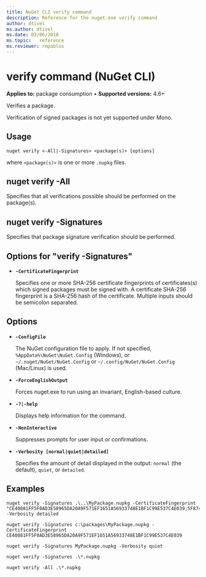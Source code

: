```yaml
---
title: NuGet CLI verify command
description: Reference for the nuget.exe verify command
author: dtivel
ms.author: dtivel
ms.date: 03/06/2018
ms.topic:   reference
ms.reviewer: rmpablos
---
```


# verify command (NuGet CLI)

**Applies to:** package consumption &bullet; **Supported versions:** 4.6+

Verifies a package.

Verification of signed packages is not yet supported under Mono.

## Usage

```cli
nuget verify <-All|-Signatures> <package(s)> [options]
```

where `<package(s)>` is one or more `.nupkg` files.

## nuget verify -All

Specifies that all verifications possible should be performed on the package(s).

## nuget verify -Signatures

Specifies that package signature verification should be performed.

## Options for "verify -Signatures"

- **`-CertificateFingerprint`**

  Specifies one or more SHA-256 certificate fingerprints of certificates(s) which signed packages must be signed with. A certificate SHA-256 fingerprint is a SHA-256 hash of the certificate. Multiple inputs should be semicolon separated.

## Options

- **`-ConfigFile`**

  The NuGet configuration file to apply. If not specified, `%AppData%\NuGet\NuGet.Config` (Windows), or `~/.nuget/NuGet/NuGet.Config` or `~/.config/NuGet/NuGet.Config` (Mac/Linux) is used.

- **`-ForceEnglishOutput`**

  Forces nuget.exe to run using an invariant, English-based culture.

- **`-?|-help`**

  Displays help information for the command.

- **`-NonInteractive`**

  Suppresses prompts for user input or confirmations.

- **`-Verbosity [normal|quiet|detailed]`**

  Specifies the amount of detail displayed in the output: `normal` (the default), `quiet`, or `detailed`.

## Examples

```cli
nuget verify -Signatures .\..\MyPackage.nupkg -CertificateFingerprint "CE40881FF5F0AD3E58965DA20A9F571EF1651A56933748E1BF1C99E537C4E039;5F874AAF47BCB268A19357364E7FBB09D6BF9E8A93E1229909AC5CAC865802E2" -Verbosity detailed

nuget verify -Signatures c:\packages\MyPackage.nupkg -CertificateFingerprint CE40881FF5F0AD3E58965DA20A9F571EF1651A56933748E1BF1C99E537C4E039

nuget verify -Signatures MyPackage.nupkg -Verbosity quiet

nuget verify -Signatures .\*.nupkg

nuget verify -All .\*.nupkg

```